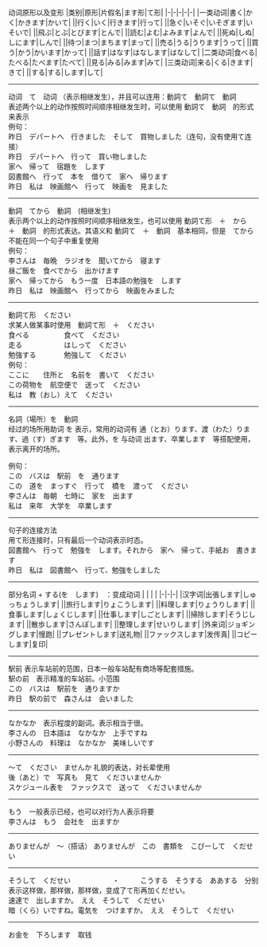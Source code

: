 动词原形以及变形
|类别|原形|片假名|ます形|て形|
|-|-|-|-|-|
|一类动词|書く|かく|かきます|かいて|
||行く|いく|行きます|行って|
||急ぐ|いそぐ|いそぎます|いそいで|
||飛ぶ|とぶ|とびます|とんで|
||読む|よむ|よみます|よんで|
||死ぬ|しぬ|しにます|しんで|
||待つ|まつ|まちます|まって|
||売る|うる|うります|うって|
||買う|かう|かいます|かって|
||話す|はなす|はなします|はなして|
|二类动词|食べる|たべる|たべます|たべて|
||見る|みる|みます|みて|
|三类动词|来る|くる|きます|きて|
||する|する|します|して|

---
动词　て　动词 （表示相继发生），并且可以连用：動詞て　動詞て　動詞  
表述两个以上的动作按照时间顺序相继发生时，可以使用 動詞て　動詞　的形式来表示  
例句：  
昨日　デパートへ　行きました　そして　買物しました（连句，没有使用て连接）  
昨日　デパートへ　行って　買い物しました  
家へ　帰って　宿題を　します  
図書館へ　行って　本を　借りて　家へ　帰ります  
昨日　私は　映画館へ　行って　映画を　見ました  

---
動詞　てから　動詞　(相继发生)  
表示两个以上的动作按照时间顺序相继发生，也可以使用 動詞て形　＋　から　＋　動詞　的形式表达。其语义和 動詞て　＋　動詞　基本相同，但是　てから　不能在同一个句子中重复使用  
例句：  
李さんは　毎晩　ラジオを　聞いてから　寝ます  
昼ご飯を　食べでから　出かけます  
家へ　帰ってから　もう一度　日本語の勉強を　します  
昨日　私は　映画館へ　行ってから　映画をみました  

---
動詞て形　ください   
求某人做某事时使用　動詞て形　＋　ください  
食べる　　　　　食べて　ください  
走る　　　　　　はしって　ください  
勉強する　　　　勉強して　ください  
例句：  
ここに　　住所と　名前を　書いて　ください  
この荷物を　航空便で　送って　ください  
私は　教（おし）えて　ください  

---
名詞（場所）を　動詞  
经过的场所用助词 を 表示，常用的动词有 通（とお）ります、渡（わた）ります、過（す）ぎます　等。此外，を   与动词 出ます、卒業します　等搭配使用，表示离开的场所。    

例句：  
この　バスは　駅前　を　通ります  
この　道を　まっすぐ　行って　橋を　渡って　ください  
李さんは　毎朝　七時に　家を　出ます  
私は　来年　大学を　卒業します  

---
句子的连接方法  
用て形连接时，只有最后一个动词表示时态。  
図書館へ　行って　勉強を　します。それから　家へ　帰って、手紙お　書きます  
昨日　私は　図書館へ　行って、勉強をしました  

---
部分名词 + する(を　します)　：变成动词
| | | |
|-|-|-|
|汉字词|出張します|しゅっちょうします|
||旅行します|りょこうします|
||料理します|りょうりします|
||食事します|しょくじします|
||仕事します|しごとします|
||掃除します|そうじします|
||散歩します|さんぽします|
||整理します|せいりします|
|外来词|ジョギングします|慢跑|
||プレゼントします|送礼物|
||ファックスします|发传真|
||コピーします|复印|

---
駅前 表示车站前的范围，日本一般车站配有商场等配套措施。  
駅の前　表示精准的车站前。小范围  
この　バスは　駅前を　通りますか　　  
昨日　駅の前で　森さんは　会いました  

---
なかなか　表示程度的副词。表示相当于很。  
李さんの　日本語は　なかなか　上手ですね  
小野さんの　料理は　なかなか　美味しいです  

---
～て　ください　ませんか 礼貌的表达，对长辈使用  
後（あと）で　写真も　見て　くださいませんか   
スケジュール表を　ファックスで　送って　くださいませんか  

---
もう　一般表示已经，也可以对行为人表示将要  
李さんは　もう　会社を　出ますか

---
ありませんが　～（搭话）
ありませんが　この　書類を　こぴーして　くだせい  

---
そうして　くだせい　　　　　　・　　　こうする　そうする　ああする　分别表示这样做，那样做，那样做，变成了て形再加くだせい。  
速達で　出しますか。　ええ　そうして　くだせい  
暗（くら）いですね。電気を　つけますか。　ええ　そうして　くだせい  

---
お金を　下ろします　取钱

